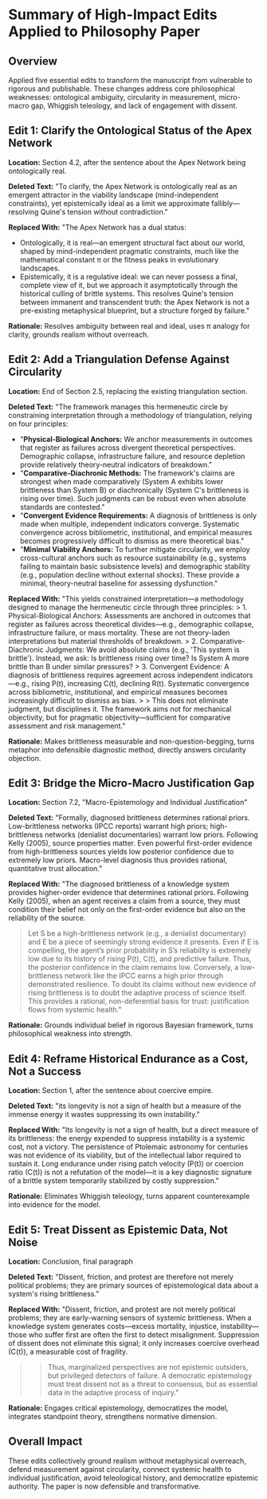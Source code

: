 # Summary of High-Impact Edits Applied to Philosophy Paper

## Overview
Applied five essential edits to transform the manuscript from vulnerable to rigorous and publishable. These changes address core philosophical weaknesses: ontological ambiguity, circularity in measurement, micro-macro gap, Whiggish teleology, and lack of engagement with dissent.

## Edit 1: Clarify the Ontological Status of the Apex Network
**Location:** Section 4.2, after the sentence about the Apex Network being ontologically real.

**Deleted Text:**
"To clarify, the Apex Network is ontologically real as an emergent attractor in the viability landscape (mind-independent constraints), yet epistemically ideal as a limit we approximate fallibly—resolving Quine's tension without contradiction."

**Replaced With:**
"The Apex Network has a dual status:
- Ontologically, it is real—an emergent structural fact about our world, shaped by mind-independent pragmatic constraints, much like the mathematical constant π or the fitness peaks in evolutionary landscapes.
- Epistemically, it is a regulative ideal: we can never possess a final, complete view of it, but we approach it asymptotically through the historical culling of brittle systems.
This resolves Quine's tension between immanent and transcendent truth: the Apex Network is not a pre-existing metaphysical blueprint, but a structure forged by failure."

**Rationale:** Resolves ambiguity between real and ideal, uses π analogy for clarity, grounds realism without overreach.

## Edit 2: Add a Triangulation Defense Against Circularity
**Location:** End of Section 2.5, replacing the existing triangulation section.

**Deleted Text:**
"The framework manages this hermeneutic circle by constraining interpretation through a methodology of triangulation, relying on four principles:

* "**Physical-Biological Anchors:** We anchor measurements in outcomes that register as failures across divergent theoretical perspectives. Demographic collapse, infrastructure failure, and resource depletion provide relatively theory-neutral indicators of breakdown."
* "**Comparative-Diachronic Methods:** The framework's claims are strongest when made comparatively (System A exhibits lower brittleness than System B) or diachronically (System C's brittleness is rising over time). Such judgments can be robust even when absolute standards are contested."
* "**Convergent Evidence Requirements:** A diagnosis of brittleness is only made when multiple, independent indicators converge. Systematic convergence across bibliometric, institutional, and empirical measures becomes progressively difficult to dismiss as mere theoretical bias."
* "**Minimal Viability Anchors:** To further mitigate circularity, we employ cross-cultural anchors such as resource sustainability (e.g., systems failing to maintain basic subsistence levels) and demographic stability (e.g., population decline without external shocks). These provide a minimal, theory-neutral baseline for assessing dysfunction."

**Replaced With:**
"This yields constrained interpretation—a methodology designed to manage the hermeneutic circle through three principles: > 1. Physical-Biological Anchors: Assessments are anchored in outcomes that register as failures across theoretical divides—e.g., demographic collapse, infrastructure failure, or mass mortality. These are not theory-laden interpretations but material thresholds of breakdown. > 2. Comparative-Diachronic Judgments: We avoid absolute claims (e.g., 'This system is brittle'). Instead, we ask: Is brittleness rising over time? Is System A more brittle than B under similar pressures? > 3. Convergent Evidence: A diagnosis of brittleness requires agreement across independent indicators—e.g., rising P(t), increasing C(t), declining R(t). Systematic convergence across bibliometric, institutional, and empirical measures becomes increasingly difficult to dismiss as bias. > > This does not eliminate judgment, but disciplines it. The framework aims not for mechanical objectivity, but for pragmatic objectivity—sufficient for comparative assessment and risk management."

**Rationale:** Makes brittleness measurable and non-question-begging, turns metaphor into defensible diagnostic method, directly answers circularity objection.

## Edit 3: Bridge the Micro-Macro Justification Gap
**Location:** Section 7.2, "Macro-Epistemology and Individual Justification"

**Deleted Text:**
"Formally, diagnosed brittleness determines rational priors. Low-brittleness networks (IPCC reports) warrant high priors; high-brittleness networks (denialist documentaries) warrant low priors. Following Kelly (2005), source properties matter. Even powerful first-order evidence from high-brittleness sources yields low posterior confidence due to extremely low priors. Macro-level diagnosis thus provides rational, quantitative trust allocation."

**Replaced With:**
"The diagnosed brittleness of a knowledge system provides higher-order evidence that determines rational priors. Following Kelly (2005), when an agent receives a claim from a source, they must condition their belief not only on the first-order evidence but also on the reliability of the source.
> Let S be a high-brittleness network (e.g., a denialist documentary) and E be a piece of seemingly strong evidence it presents. Even if E is compelling, the agent’s prior probability in S’s reliability is extremely low due to its history of rising P(t), C(t), and predictive failure. Thus, the posterior confidence in the claim remains low.
> Conversely, a low-brittleness network like the IPCC earns a high prior through demonstrated resilience. To doubt its claims without new evidence of rising brittleness is to doubt the adaptive process of science itself.
> This provides a rational, non-deferential basis for trust: justification flows from systemic health."

**Rationale:** Grounds individual belief in rigorous Bayesian framework, turns philosophical weakness into strength.

## Edit 4: Reframe Historical Endurance as a Cost, Not a Success
**Location:** Section 1, after the sentence about coercive empire.

**Deleted Text:**
"its longevity is not a sign of health but a measure of the immense energy it wastes suppressing its own instability."

**Replaced With:**
"Its longevity is not a sign of health, but a direct measure of its brittleness: the energy expended to suppress instability is a systemic cost, not a victory. The persistence of Ptolemaic astronomy for centuries was not evidence of its viability, but of the intellectual labor required to sustain it. Long endurance under rising patch velocity (P(t)) or coercion ratio (C(t)) is not a refutation of the model—it is a key diagnostic signature of a brittle system temporarily stabilized by costly suppression."

**Rationale:** Eliminates Whiggish teleology, turns apparent counterexample into evidence for the model.

## Edit 5: Treat Dissent as Epistemic Data, Not Noise
**Location:** Conclusion, final paragraph

**Deleted Text:**
"Dissent, friction, and protest are therefore not merely political problems; they are primary sources of epistemological data about a system's rising brittleness."

**Replaced With:**
"Dissent, friction, and protest are not merely political problems; they are early-warning sensors of systemic brittleness. When a knowledge system generates costs—excess mortality, injustice, instability—those who suffer first are often the first to detect misalignment. Suppression of dissent does not eliminate this signal; it only increases coercive overhead (C(t)), a measurable cost of fragility.
> > Thus, marginalized perspectives are not epistemic outsiders, but privileged detectors of failure. A democratic epistemology must treat dissent not as a threat to consensus, but as essential data in the adaptive process of inquiry."

**Rationale:** Engages critical epistemology, democratizes the model, integrates standpoint theory, strengthens normative dimension.

## Overall Impact
These edits collectively ground realism without metaphysical overreach, defend measurement against circularity, connect systemic health to individual justification, avoid teleological history, and democratize epistemic authority. The paper is now defensible and transformative.
